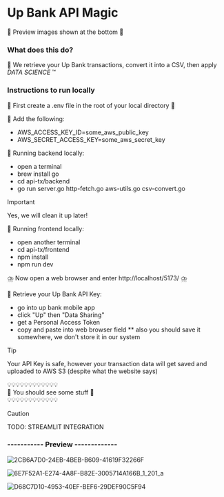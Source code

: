 # Up Bank API Magic

🥨 Preview images shown at the bottom 🥨

### What does this do? ###
🎩 We retrieve your Up Bank transactions, convert it into a CSV, then apply _DATA SCIENCE_ ™️

### Instructions to run locally
🍞 First create a .env file in the root of your local directory 🍞

🍒 Add the following:
* AWS_ACCESS_KEY_ID=some_aws_public_key
* AWS_SECRET_ACCESS_KEY=some_aws_secret_key

🍣 Running backend locally:
* open a terminal
* brew install go
* cd api-tx/backend
* go run server.go http-fetch.go aws-utils.go csv-convert.go

> [!IMPORTANT]  
> Yes, we will clean it up later!

🍏 Running frontend locally:
* open another terminal
* cd api-tx/frontend
* npm install
* npm run dev

⛈️ Now open a web browser and enter http://localhost/5173/ ⛈️

🍇 Retrieve your Up Bank API Key:
* go into up bank mobile app
* click "Up" then "Data Sharing"
* get a Personal Access Token
* copy and paste into web browser field
** also you should save it somewhere, we don't store it in our system

> [!TIP]
> Your API Key is safe, however your transaction data will get saved and uploaded to AWS S3 (despite what the website says)

💡💡💡💡💡💡💡💡💡💡💡💡  
🥳 You should see some stuff 🥳  
💡💡💡💡💡💡💡💡💡💡💡💡

> [!CAUTION]
> TODO: STREAMLIT INTEGRATION

### ----------- Preview -------------


![2CB6A7D0-24EB-4BEB-B609-41619F32266F](https://github.com/user-attachments/assets/9e1bbf80-8e76-4819-b986-c798340f1b85)

![6E7F52A1-E274-4A8F-B82E-3005714A166B_1_201_a](https://github.com/user-attachments/assets/2c5603b1-3645-438f-b03a-764f975b57a1)

![D68C7D10-4953-40EF-BEF6-29DEF90C5F94](https://github.com/user-attachments/assets/c82e11ab-3037-4d99-990b-71a84dc6780a)

